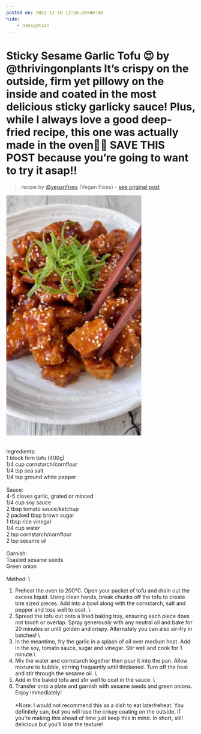 ```yaml
---
posted on: 2022-12-10 12:56:20+00:00
hide:
    - navigation
---
```


# Sticky Sesame Garlic Tofu 😍 by @thrivingonplants It’s crispy on the outside, firm yet pillowy on the inside and coated in the most delicious sticky garlicky sauce! Plus, while I always love a good deep-fried recipe, this one was actually made in the oven👌🏼 SAVE THIS POST because you’re going to want to try it asap!!  

> recipe by [@veganfixes](https://www.instagram.com/veganfixes/) 
(Vegan Fixes) - [see original post](https://instagram.com/p/Cl_PiILpwGe)

![](../img/veganfixes_10-12-2022_1212.png)

\
Ingredients: \
1 block firm tofu (400g)\
1/4 cup cornstarch/cornflour\
1/4 tsp sea salt \
1/4 tsp ground white pepper\
\
Sauce: \
4-5 cloves garlic, grated or minced \
1/4 cup soy sauce\
2 tbsp tomato sauce/ketchup\
2 packed tbsp brown sugar\
1 tbsp rice vinegar \
1/4 cup water\
2 tsp cornstarch/cornflour\
2 tsp sesame oil \
\
Garnish:\
Toasted sesame seeds\
Green onion\
\
Method: \
1. Preheat the oven to 200°C. Open your packet of tofu and drain out the excess liquid. Using clean hands, break chunks off the tofu to create bite sized pieces. Add into a bowl along with the cornstarch, salt and pepper and toss well to coat. \
2. Spread the tofu out onto a lined baking tray, ensuring each piece does not touch or overlap. Spray generously with any neutral oil and bake for 20 minutes or until golden and crispy. Alternately you can also air-fry in batches! \
3. In the meantime, fry the garlic in a splash of oil over medium heat. Add in the soy, tomato sauce, sugar and vinegar. Stir well and cook for 1 minute.\
4. Mix the water and cornstarch together then pour it into the pan. Allow mixture to bubble, stirring frequently until thickened. Turn off the heat and stir through the sesame oil. \
5. Add in the baked tofu and stir well to coat in the sauce. \
6. Transfer onto a plate and garnish with sesame seeds and green onions. Enjoy immediately! \
\
*Note: I would not recommend this as a dish to eat later/reheat. You definitely can, but you will lose the crispy coating on the outside. If you’re making this ahead of time just keep this in mind. In short, still delicious but you’ll lose the texture! 